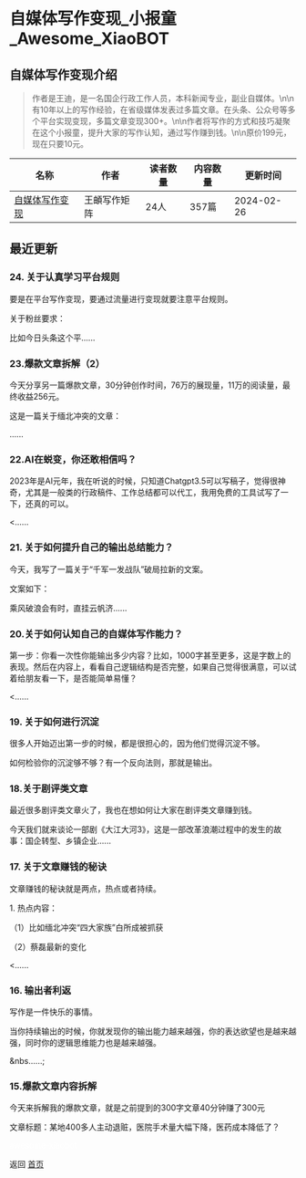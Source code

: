 # 自媒体写作变现_小报童_Awesome_XiaoBOT

## 自媒体写作变现介绍
> 作者是王迪，是一名国企行政工作人员，本科新闻专业，副业自媒体。\n\n有10年以上的写作经验，在省级媒体发表过多篇文章。在头条、公众号等多个平台实现变现，多篇文章变现300+。\n\n作者将写作的方式和技巧凝聚在这个小报童，提升大家的写作认知，通过写作赚到钱。\n\n原价199元，现在只要10元。  
  


|名称|作者|读者数量|内容数量|更新时间|
|---|---|---|---|---|
|[自媒体写作变现](https://xiaobot.net/p/paul120?refer=0b133df9-27dc-423b-8101-639049001c13)|王頔写作矩阵|24人|357篇|2024-02-26|

## 最近更新
### 24\. 关于认真学习平台规则

 要是在平台写作变现，要通过流量进行变现就要注意平台规则。



关于粉丝要求：



比如今日头条这个平......

### 23.爆款文章拆解（2）

今天分享另一篇爆款文章，30分钟创作时间，76万的展现量，11万的阅读量，最终收益256元。



这是一篇关于缅北冲突的文章：



......

### 22.AI在蜕变，你还敢相信吗？

2023年是AI元年，我在听说的时候，只知道Chatgpt3.5可以写稿子，觉得很神奇，尤其是一般类的行政稿件、工作总结都可以代工，我用免费的工具试写了一下，还真的可以。

<......

### 21\. 关于如何提升自己的输出总结能力？



今天，我写了一篇关于“千军一发战队”破局拉新的文案。



文案如下：



乘风破浪会有时，直挂云帆济......

### 20.关于如何认知自己的自媒体写作能力？

第一步：你看一次性你能输出多少内容？比如，1000字甚至更多，这是字数上的表现。然后在内容上，看看自己逻辑结构是否完整，如果自己觉得很满意，可以试着给朋友看一下，是否能简单易懂？

<......

### 19\. 关于如何进行沉淀

很多人开始迈出第一步的时候，都是很担心的，因为他们觉得沉淀不够。



如何检验你的沉淀够不够？有一个反向法则，那就是输出。



### 18.关于剧评类文章

最近很多剧评类文章火了，我也在想如何让大家在剧评类文章赚到钱。



今天我们就来谈论一部剧《大江大河3》，这是一部改革浪潮过程中的发生的故事：国企转型、乡镇企业......

### 17\. 关于文章赚钱的秘诀

文章赚钱的秘诀就是两点，热点或者持续。



1\. 热点内容：

（1）比如缅北冲突“四大家族”白所成被抓获

（2）蔡磊最新的变化

<......

### 16\. 输出者利返

写作是一件快乐的事情。



当你持续输出的时候，你就发现你的输出能力越来越强，你的表达欲望也是越来越强，同时你的逻辑思维能力也是越来越强。

&nbs......;

### 15.爆款文章内容拆解

今天来拆解我的爆款文章，就是之前提到的300字文章40分钟赚了300元

文章标题：某地400多人主动退赃，医院手术量大幅下降，医药成本降低了？


<a href="https://github.com/Reno9527/awesome-xiaobot" style="color: white; text-decoration: none;">awesome-xiaobot</a>

返回 [首页](../README.md)

